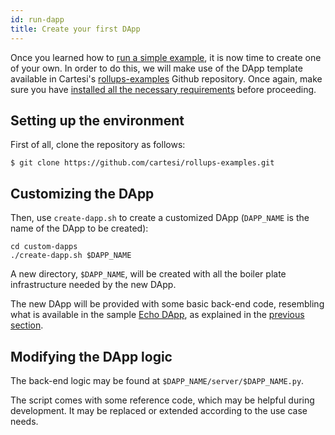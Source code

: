 ```yaml
---
id: run-dapp
title: Create your first DApp
---
```


Once you learned how to [run a simple example](../run-dapp), it is now time to create one of your own. In order to do this, we will make use of the DApp template available in Cartesi's [rollups-examples](https://github.com/cartesi/rollups-examples) Github repository. Once again, make sure you have [installed all the necessary requirements](../requirements) before proceeding.

## Setting up the environment

First of all, clone the repository as follows:

```shell
$ git clone https://github.com/cartesi/rollups-examples.git
```

## Customizing the DApp

Then, use `create-dapp.sh` to create a customized DApp (`DAPP_NAME` is the name of the DApp to be created):

```shell
cd custom-dapps
./create-dapp.sh $DAPP_NAME
```

A new directory, `$DAPP_NAME`, will be created with all the boiler plate infrastructure needed by the new DApp.

The new DApp will be provided with some basic back-end code, resembling what is available in the sample [Echo DApp](https://github.com/cartesi/rollups-examples/tree/main/echo), as explained in the [previous section](../run-dapp).

## Modifying the DApp logic

The back-end logic may be found at `$DAPP_NAME/server/$DAPP_NAME.py`.

The script comes with some reference code, which may be helpful during development.
It may be replaced or extended according to the use case needs.

